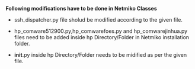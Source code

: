 **Following modifications have to be done in Netmiko Classes**

- ssh_dispatcher.py file sholud be modified according to the given file.

- hp_comware512900.py,hp_comwarefoes.py and hp_comwarejinhua.py files need to be added inside hp Directory/Folder in Netmiko installation folder.

- __init__.py inside hp Directory/Folder needs to be midified as per the given file.



